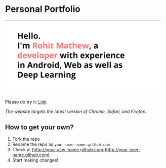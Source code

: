# Personal Portfolio

![alt text](img/Screenshot.png "Screenshot")

Please do try it: [Link](https://rohitjmathew.xyz)

*The website targets the latest version of Chrome, Safari, and Firefox.*

## How to get your own?
1. Fork the repo
2. Rename the repo as `your-user-name.github.com`
3. Check at [http://your-user-name.github.com](http://your-user-name.github.com)
4. Start making changes!


